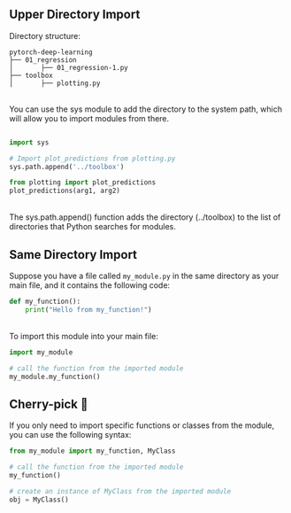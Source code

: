 ## Upper Directory Import

Directory structure:

```
pytorch-deep-learning
├── 01_regression
│		├── 01_regression-1.py
├── toolbox
│		├── plotting.py
```

<br>
You can use the sys module to add the directory to the system path, which will allow you to import modules from there.

```python

import sys

# Import plot_predictions from plotting.py
sys.path.append('../toolbox')

from plotting import plot_predictions
plot_predictions(arg1, arg2)
```

<br>
The sys.path.append() function adds the directory (../toolbox) to the list of directories that Python searches for modules.

## Same Directory Import

Suppose you have a file called `my_module.py` in the same directory as your main file, and it contains the following code:

```python
def my_function():
    print("Hello from my_function!")
```

<br>
To import this module into your main file:

```python
import my_module

# call the function from the imported module
my_module.my_function()
```

## Cherry-pick 🍒

If you only need to import specific functions or classes from the module, you can use the following syntax:

```python
from my_module import my_function, MyClass

# call the function from the imported module
my_function()

# create an instance of MyClass from the imported module
obj = MyClass()
```

<br>
